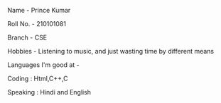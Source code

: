 Name - Prince Kumar

Roll No. - 210101081

Branch - CSE

Hobbies - Listening to music, and just wasting time by different means

Languages I'm good at - 

Coding :
Html,C++,C

Speaking :
Hindi and English

